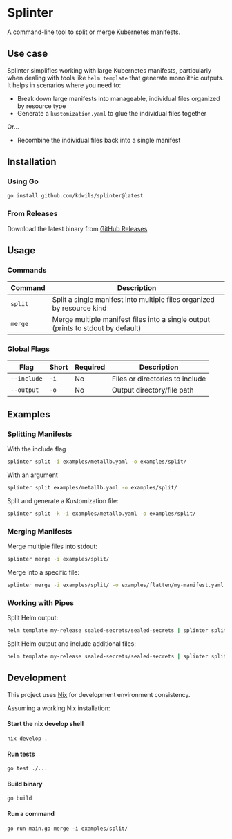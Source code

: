 # Splinter

A command-line tool to split or merge Kubernetes manifests.

## Use case

Splinter simplifies working with large Kubernetes manifests, particularly when dealing with tools like `helm template` that generate monolithic outputs. It helps in scenarios where you need to:

- Break down large manifests into manageable, individual files organized by resource type
- Generate a `kustomization.yaml` to glue the individual files together

Or...

- Recombine the individual files back into a single manifest

## Installation

### Using Go

```bash
go install github.com/kdwils/splinter@latest
```

### From Releases

Download the latest binary from [GitHub Releases](https://github.com/kdwils/splinter/releases)

## Usage

### Commands

| Command | Description |
|---------|-------------|
| `split` | Split a single manifest into multiple files organized by resource kind |
| `merge` | Merge multiple manifest files into a single output (prints to stdout by default) |

### Global Flags

| Flag | Short | Required | Description |
|------|--------|----------|-------------|
| `--include` | `-i` | No | Files or directories to include |
| `--output` | `-o` | No | Output directory/file path |


## Examples

### Splitting Manifests

With the include flag
```bash
splinter split -i examples/metallb.yaml -o examples/split/
```

With an argument
```bash
splinter split examples/metallb.yaml -o examples/split/
```

Split and generate a Kustomization file:
```bash
splinter split -k -i examples/metallb.yaml -o examples/split/
```

### Merging Manifests

Merge multiple files into stdout:
```bash
splinter merge -i examples/split/
```

Merge into a specific file:
```bash
splinter merge -i examples/split/ -o examples/flatten/my-manifest.yaml
```

### Working with Pipes

Split Helm output:
```bash
helm template my-release sealed-secrets/sealed-secrets | splinter split -o my-dir/
```

Split Helm output and include additional files:
```bash
helm template my-release sealed-secrets/sealed-secrets | splinter split -i existing.yaml -o my-dir/
```

## Development

This project uses [Nix](https://nixos.org/) for development environment consistency. 

Assuming a working Nix installation:

#### Start the nix develop shell

```shell
nix develop .
```
#### Run tests
```shell
go test ./...
```

#### Build binary
```shell
go build
```

#### Run a command
```shell
go run main.go merge -i examples/split/
```
